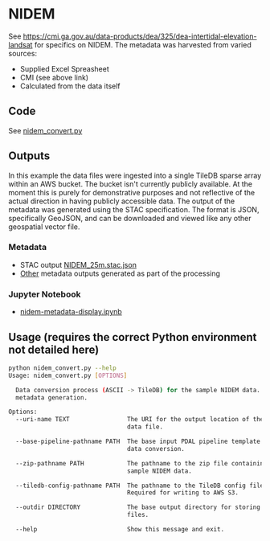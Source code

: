 # NIDEM

See https://cmi.ga.gov.au/data-products/dea/325/dea-intertidal-elevation-landsat for specifics on NIDEM.
The metadata was harvested from varied sources:
* Supplied Excel Spreasheet
* CMI (see above link)
* Calculated from the data itself

## Code
See [nidem_convert.py](nidem_convert.py)

## Outputs

In this example the data files were ingested into a single TileDB sparse array within an AWS bucket. The bucket isn't currently publicly available. At the moment this is purely for demonstrative purposes and not reflective of the actual direction in having publicly accessible data.
The output of the metadata was generated using the STAC specification. The format is JSON, specifically GeoJSON, and can be downloaded and viewed like any other geospatial vector file.

### Metadata
* STAC output [NIDEM_25m.stac.json](sample-output/NIDEM_25m.stac.json)
* [Other](sample-output) metadata outputs generated as part of the processing

### Jupyter Notebook
* [nidem-metadata-display.ipynb](nidem-metadata-display.ipynb)

## Usage (requires the correct Python environment not detailed here)

```bash
python nidem_convert.py --help
Usage: nidem_convert.py [OPTIONS]

  Data conversion process (ASCII -> TileDB) for the sample NIDEM data. STAC
  metadata generation.

Options:
  --uri-name TEXT                The URI for the output location of the TileDB
                                 data file.

  --base-pipeline-pathname PATH  The base input PDAL pipeline template for
                                 data conversion.

  --zip-pathname PATH            The pathname to the zip file containing the
                                 sample NIDEM data.

  --tiledb-config-pathname PATH  The pathname to the TileDB config file.
                                 Required for writing to AWS S3.

  --outdir DIRECTORY             The base output directory for storing local
                                 files.

  --help                         Show this message and exit.
```
